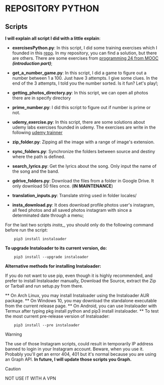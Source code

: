 # REPOSITORY PYTHON #

 ## Scripts ##

**I will explain all script I did with a little explain**:

* **exercisesPython.py**: In this script, I did some training exercises which I founded in this [repo](https://github.com/rmveiga/exercicios_python?tab=readme-ov-file#%C3%ADndice). In my repository, you can find a solution, but there are others. There are some exercises from [programming 24 from MOOC](https://programming-24.mooc.fi/) ***(introduction part)***;

* **get_a_number_game.py**: In this script, I did a game to figure out a number between 1 a 100. Just have 3 attempts. I give some clues. In the end of the 3 attempts, I told you the number sorted. Is it fun? Let's play!; 

* **getting_photos_directory.py**: In this script, we can open all photos there are in specify directory

* **prime_number.py**: I did this script to figure out if number is prime or not.

* **udemy_exercise.py**: In this script, there are some solutions about udemy labs exercises founded in udemy. The exercises are write in the following [udemy trainner](https://devoteamlearning.udemy.com/course/python-programming-for-beginners-with-exercises/)

* **zip_folder.py**: Zipping all the image with a range of image's extension.

* **sync_folders.py**: Synchronize the folders between source and destiny where the path is defined. 

* **search_lyrics.py**: Get the lyrics about the song. Only input the name of the song and the band.

* **gdrive_folders.py**: Download the files from a folder in Google Drive. It only download 50 files once. (**IN MAINTENANCE**)

* **translation_inputs.py**: Translate string used in folder locales/ 

* **insta_download.py**: It does download profile photos user's instagram, all feed photos and all saved photos instagram with since a determinated date through a menu;

For the last two scripts *insta_*, you should only do the following command before run the script:
```
    pip3 install instaloader
```
**To upgrade Instaloader to its current version, do:**
```
    pip3 install --upgrade instaloader
```
**Alternative methods for installing Instaloader:**

If you do not want to use pip, even though it is highly recommended, and prefer to install Instaloader manually, Download the Source, extract the Zip or Tarball and run setup.py from there.

** On Arch Linux, you may install Instaloader using the Instaloader AUR package.
** On Windows 10, you may download the standalone executable from the current release page.
** On Android, you can use Instaloader with Termux after typing pkg install python and pip3 install instaloader.
** To test the most current pre-release version of Instaloader:
```
    pip3 install --pre instaloader
```
> [!WARNING]
> The use of those Instagram scripts, could result in temporarily IP address banned to login in your Instagram account. Beware, when you use it. Probably you'll get an error 404, 401 but it's normal because you are using an Graph API. **In future, I will update those scripts you Graph.**

> [!CAUTION]
> NOT USE IT WITH A VPN
